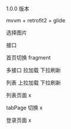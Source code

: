 


1.0.0 版本

 mvvm + retrofit2 + glide
 
 

 选择图片

 接口
  
 首页切换 fragment  

 多接口 拉加载 下拉刷新
  
 列表 上拉加载 下拉刷新
 
 列表页面  x
  
 tabPage 切换  x
 
 登录页面    x